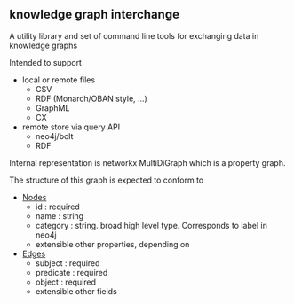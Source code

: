 ## knowledge graph interchange

A utility library and set of command line tools for exchanging data in knowledge graphs

Intended to support

 - local or remote files
    - CSV
    - RDF (Monarch/OBAN style, ...)
    - GraphML
    - CX
 - remote store via query API
    - neo4j/bolt
    - RDF

Internal representation is networkx MultiDiGraph which is a property graph.

The structure of this graph is expected to conform to

 * [Nodes](https://biolink.github.io/biolink-model/docs/NamedThing.html)
    * id : required
    * name : string
    * category : string. broad high level type. Corresponds to label in neo4j
    * extensible other properties, depending on 
 * [Edges](https://biolink.github.io/biolink-model/docs/Association.html) 
    * subject : required
    * predicate : required
    * object : required
    * extensible other fields
